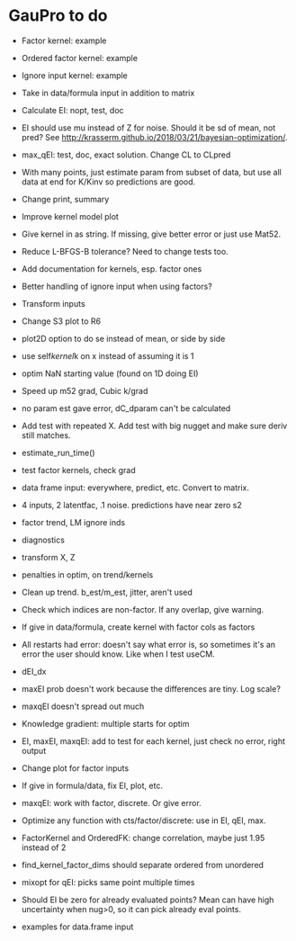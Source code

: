 # GauPro to do

* Factor kernel: example

* Ordered factor kernel: example

* Ignore input kernel: example

* Take in data/formula input in addition to matrix

* Calculate EI: nopt, test, doc

* EI should use mu instead of Z for noise. Should it be sd of mean, not pred?
See http://krasserm.github.io/2018/03/21/bayesian-optimization/.

* max_qEI: test, doc, exact solution. Change CL to CLpred

* With many points, just estimate param from subset of data, but use all data
at end for K/Kinv so predictions are good.

* Change print, summary

* Improve kernel model plot

* Give kernel in as string. If missing, give better error or just use Mat52.

* Reduce L-BFGS-B tolerance? Need to change tests too.

* Add documentation for kernels, esp. factor ones

* Better handling of ignore input when using factors?

* Transform inputs

* Change S3 plot to R6

* plot2D option to do se instead of mean, or side by side

* use self$kernel$k on x instead of assuming it is 1

* optim NaN starting value (found on 1D doing EI)

* Speed up m52 grad, Cubic k/grad

* no param est gave error, dC_dparam can't be calculated

* Add test with repeated X. Add test with big nugget and make sure deriv still matches.

* estimate_run_time()

* test factor kernels, check grad

* data frame input: everywhere, predict, etc. Convert to matrix.

* 4 inputs, 2 latentfac, .1 noise. predictions have near zero s2

* factor trend, LM ignore inds

* diagnostics

* transform X, Z

* penalties in optim, on trend/kernels

* Clean up trend. b_est/m_est, jitter, aren't used

* Check which indices are non-factor. If any overlap, give warning.

* If give in data/formula, create kernel with factor cols as factors

* All restarts had error: doesn't say what error is, so sometimes it's
an error the user should know. Like when I test useCM.

* dEI_dx

* maxEI prob doesn't work because the differences are tiny. Log scale?

* maxqEI doesn't spread out much

* Knowledge gradient: multiple starts for optim

* EI, maxEI, maxqEI: add to test for each kernel, just check no error, right output

* Change plot for factor inputs

* If give in formula/data, fix EI, plot, etc.

* maxqEI: work with factor, discrete. Or give error.

* Optimize any function with cts/factor/discrete: use in EI, qEI, max.

* FactorKernel and OrderedFK: change correlation, maybe just 1.95 instead of 2

* find_kernel_factor_dims should separate ordered from unordered

* mixopt for qEI: picks same point multiple times

* Should EI be zero for already evaluated points? Mean can have high uncertainty
when nug>0, so it can pick already eval points.

* examples for data.frame input
